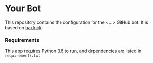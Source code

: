 # Your Bot

This repository contains the configuration for the <...> GitHub bot. It is based
on [baldrick](https://github.com/astrofrog/baldrick).

### Requirements

This app requires Python 3.6 to run, and dependencies are listed in
``requirements.txt``
